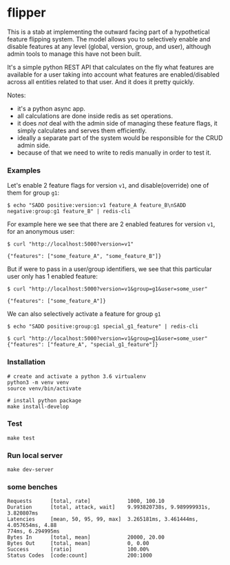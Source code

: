 # flipper

This is a stab at implementing the outward facing part of a hypothetical feature flipping system. The model allows you to selectively enable and disable features at any level (global, version, group, and user), although admin tools to manage this have not been built.

It's a simple python REST API that calculates on the fly what features are available for a user taking into account what features are enabled/disabled across all entities related to that user.
And it does it pretty quickly.

Notes:
- it's a python async app.
- all calculations are done inside redis as set operations.
- it does _not_ deal with the admin side of managing these feature flags, it simply calculates and serves them efficiently.
- ideally a separate part of the system would be responsible for the CRUD admin side.
- because of that we need to write to redis manually in order to test it.


### Examples

Let's enable 2 feature flags for version `v1`, and disable(override) one of them for group `g1`:
```
$ echo "SADD positive:version:v1 feature_A feature_B\nSADD negative:group:g1 feature_B" | redis-cli
```

For example here we see that there are 2 enabled features for version `v1`, for an anonymous user:
```
$ curl "http://localhost:5000?version=v1"

{"features": ["some_feature_A", "some_feature_B"]}
```

But if were to pass in a user/group identifiers, we see that this particular user only has 1 enabled feature:
```
$ curl "http://localhost:5000?version=v1&group=g1&user=some_user"

{"features": ["some_feature_A"]}
```

We can also selectively activate a feature for group `g1`
```
$ echo "SADD positive:group:g1 special_g1_feature" | redis-cli
```

```
$ curl "http://localhost:5000?version=v1&group=g1&user=some_user"
{"features": ["feature_A", "special_g1_feature"]}
```

### Installation
```
# create and activate a python 3.6 virtualenv
python3 -m venv venv
source venv/bin/activate

# install python package
make install-develop
```

### Test
```
make test
```

### Run local server
```
make dev-server
```

### some benches
```
Requests      [total, rate]            1000, 100.10
Duration      [total, attack, wait]    9.993820738s, 9.989999931s, 3.820807ms
Latencies     [mean, 50, 95, 99, max]  3.265181ms, 3.461444ms, 4.057654ms, 4.88
774ms, 6.294995ms
Bytes In      [total, mean]            20000, 20.00
Bytes Out     [total, mean]            0, 0.00
Success       [ratio]                  100.00%
Status Codes  [code:count]             200:1000
```
